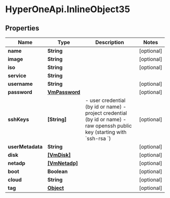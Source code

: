 # HyperOneApi.InlineObject35

## Properties
Name | Type | Description | Notes
------------ | ------------- | ------------- | -------------
**name** | **String** |  | [optional] 
**image** | **String** |  | [optional] 
**iso** | **String** |  | [optional] 
**service** | **String** |  | 
**username** | **String** |  | [optional] 
**password** | [**VmPassword**](VmPassword.md) |  | [optional] 
**sshKeys** | **[String]** | - user credential (by id or name) - project credential (by id or name) - raw openssh public key (starting with &#x60;ssh-rsa &#x60;) | [optional] 
**userMetadata** | **String** |  | [optional] 
**disk** | [**[VmDisk]**](VmDisk.md) |  | [optional] 
**netadp** | [**[VmNetadp]**](VmNetadp.md) |  | [optional] 
**boot** | **Boolean** |  | [optional] 
**cloud** | **String** |  | [optional] 
**tag** | [**Object**](.md) |  | [optional] 


